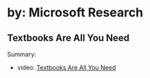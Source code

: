 # by: Microsoft Research
## Textbooks Are All You Need
Summary:
- video: [Textbooks Are All You Need](https://youtu.be/ZW3dcu8H4gI)
